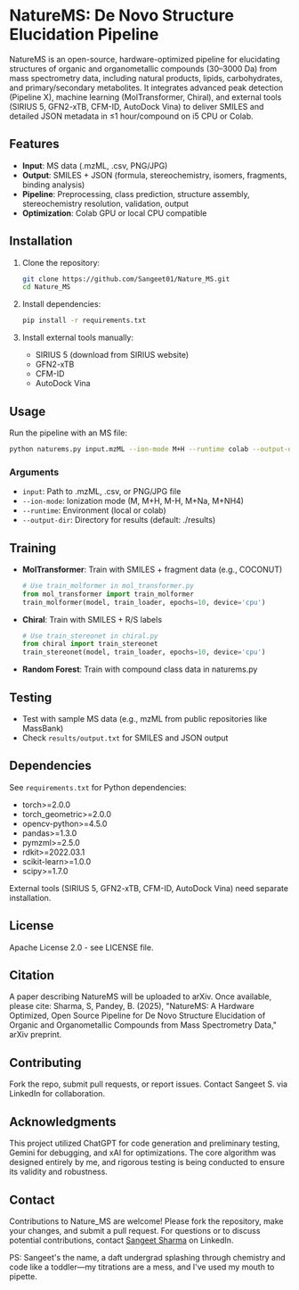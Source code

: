 
# NatureMS: De Novo Structure Elucidation Pipeline

NatureMS is an open-source, hardware-optimized pipeline for elucidating structures of organic and organometallic compounds (30–3000 Da) from mass spectrometry data, including natural products, lipids, carbohydrates, and primary/secondary metabolites. It integrates advanced peak detection (Pipeline X), machine learning (MolTransformer, Chiral), and external tools (SIRIUS 5, GFN2-xTB, CFM-ID, AutoDock Vina) to deliver SMILES and detailed JSON metadata in ≤1 hour/compound on i5 CPU or Colab.

## Features

- **Input**: MS data (.mzML, .csv, PNG/JPG)
- **Output**: SMILES + JSON (formula, stereochemistry, isomers, fragments, binding analysis)
- **Pipeline**: Preprocessing, class prediction, structure assembly, stereochemistry resolution, validation, output
- **Optimization**: Colab GPU or local CPU compatible

## Installation

1. Clone the repository:
   ```bash
   git clone https://github.com/Sangeet01/Nature_MS.git
   cd Nature_MS
   ```

2. Install dependencies:
   ```bash
   pip install -r requirements.txt
   ```

3. Install external tools manually:
   - SIRIUS 5 (download from SIRIUS website)
   - GFN2-xTB
   - CFM-ID
   - AutoDock Vina

## Usage

Run the pipeline with an MS file:
```bash
python naturems.py input.mzML --ion-mode M+H --runtime colab --output-dir ./results
```

### Arguments

- `input`: Path to .mzML, .csv, or PNG/JPG file
- `--ion-mode`: Ionization mode (M, M+H, M-H, M+Na, M+NH4)
- `--runtime`: Environment (local or colab)
- `--output-dir`: Directory for results (default: ./results)

## Training

- **MolTransformer**: Train with SMILES + fragment data (e.g., COCONUT)
  ```python
  # Use train_molformer in mol_transformer.py
  from mol_transformer import train_molformer
  train_molformer(model, train_loader, epochs=10, device='cpu')
  ```

- **Chiral**: Train with SMILES + R/S labels
  ```python
  # Use train_stereonet in chiral.py
  from chiral import train_stereonet
  train_stereonet(model, train_loader, epochs=10, device='cpu')
  ```

- **Random Forest**: Train with compound class data in naturems.py

## Testing

- Test with sample MS data (e.g., mzML from public repositories like MassBank)
- Check `results/output.txt` for SMILES and JSON output

## Dependencies

See `requirements.txt` for Python dependencies:
- torch>=2.0.0
- torch_geometric>=2.0.0
- opencv-python>=4.5.0
- pandas>=1.3.0
- pymzml>=2.5.0
- rdkit>=2022.03.1
- scikit-learn>=1.0.0
- scipy>=1.7.0

External tools (SIRIUS 5, GFN2-xTB, CFM-ID, AutoDock Vina) need separate installation.

## License

Apache License 2.0 - see LICENSE file.

## Citation
A paper describing NatureMS will be uploaded to arXiv. Once available, please cite:
Sharma, S, Pandey, B. (2025), "NatureMS: A Hardware Optimized, Open Source Pipeline for De Novo Structure Elucidation of Organic and Organometallic Compounds from Mass Spectrometry Data," arXiv preprint.

## Contributing

Fork the repo, submit pull requests, or report issues. Contact Sangeet S. via LinkedIn for collaboration.

## Acknowledgments
This project utilized ChatGPT for code generation and preliminary testing, Gemini for debugging, and xAI for optimizations. The core algorithm was designed entirely by me, and rigorous testing is being conducted to ensure its validity and robustness.

## Contact
Contributions to Nature_MS are welcome! Please fork the repository, make your changes, and submit a pull request. For questions or to discuss potential contributions, contact [Sangeet Sharma](https://www.linkedin.com/in/sangeet-sangiit01) on LinkedIn.

PS: Sangeet's the name, a daft undergrad splashing through chemistry and code like a toddler—my titrations are a mess, and I've used my mouth to pipette.

